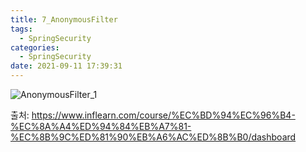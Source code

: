```yaml
---
title: 7_AnonymousFilter
tags:
  - SpringSecurity
categories:
  - SpringSecurity
date: 2021-09-11 17:39:31
---
```


![AnonymousFilter_1](/review_img/AnonymousFilter_8/1.PNG)


출처: https://www.inflearn.com/course/%EC%BD%94%EC%96%B4-%EC%8A%A4%ED%94%84%EB%A7%81-%EC%8B%9C%ED%81%90%EB%A6%AC%ED%8B%B0/dashboard